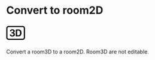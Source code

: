 # Convert to room2D
<img src="images/convert-to-room2d.svg" width="50" height="50"> 

Convert a room3D to a room2D. Room3D are not editable.
